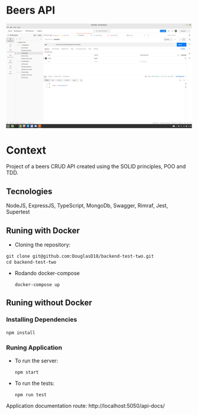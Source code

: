 # Beers API

![Postman Collection](postman-collection.png)

# Context

Project of a beers CRUD API created using the SOLID principles, POO and TDD.

## Tecnologies

 NodeJS, ExpressJS, TypeScript, MongoDb, Swagger, Rimraf, Jest, Supertest

## Runing with Docker

 * Cloning the repository:

  ```
  git clone git@github.com:DouglasD18/backend-test-two.git
  cd backend-test-two
  ```

* Rodando docker-compose
  ```
  docker-compose up
  ```

## Runing without Docker

### Installing Dependencies

```bash
npm install
``` 

### Runing Application

* To run the server:

  ```
  npm start
  ```

* To run the tests:

  ```
  npm run test
  ```
  

Application documentation route: http://localhost:5050/api-docs/